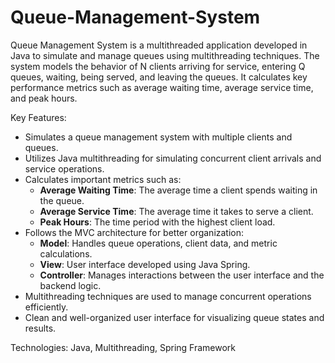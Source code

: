 # Queue-Management-System
Queue Management System is a multithreaded application developed in Java to simulate and manage queues using multithreading techniques. The system models the behavior of N clients arriving for service, entering Q queues, waiting, being served, and leaving the queues. It calculates key performance metrics such as average waiting time, average service time, and peak hours.

Key Features:
- Simulates a queue management system with multiple clients and queues.
- Utilizes Java multithreading for simulating concurrent client arrivals and service operations.
- Calculates important metrics such as:
    - **Average Waiting Time**: The average time a client spends waiting in the queue.
    - **Average Service Time**: The average time it takes to serve a client.
    - **Peak Hours**: The time period with the highest client load.
- Follows the MVC architecture for better organization:
    - **Model**: Handles queue operations, client data, and metric calculations.
    - **View**: User interface developed using Java Spring.
    - **Controller**: Manages interactions between the user interface and the backend logic.
- Multithreading techniques are used to manage concurrent operations efficiently.
- Clean and well-organized user interface for visualizing queue states and results.

Technologies: Java, Multithreading, Spring Framework
